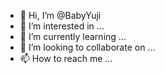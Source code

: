 - 👋 Hi, I’m @BabyYuji
- 👀 I’m interested in ...
- 🌱 I’m currently learning ...
- 💞️ I’m looking to collaborate on ...
- 📫 How to reach me ...

<!---
BabyYuji/BabyYuji is a ✨ special ✨ repository because its `README.md` (this file) appears on your GitHub profile.
You can click the Preview link to take a look at your changes.
--->
